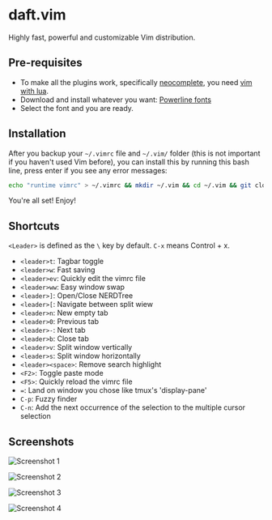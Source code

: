daft.vim
========
Highly fast, powerful and customizable Vim distribution.

## Pre-requisites

* To make all the plugins work, specifically [neocomplete](https://github.com/Shougo/neocomplete.vim), you need [vim with lua](https://github.com/Shougo/neocomplete.vim#requirements).
* Download and install whatever you want: [Powerline fonts](https://github.com/powerline/fonts)
* Select the font and you are ready.

## Installation

After you backup your `~/.vimrc` file and `~/.vim/` folder (this is not important if you haven't used Vim before), you can install this by running this bash line, press enter if you see any error messages:

```bash
echo "runtime vimrc" > ~/.vimrc && mkdir ~/.vim && cd ~/.vim && git clone https://github.com/ergenekonyigit/daft.vim.git . && git clone https://github.com/junegunn/vim-plug.git ~/.vim/bundle/vim-plug && vim +PlugInstall
```

You're all set! Enjoy!

## Shortcuts

`<Leader>` is defined as the `\` key by default. `C-x` means Control + x.

* `<leader>t`: Tagbar toggle
* `<leader>w`: Fast saving
* `<leader>ev`: Quickly edit the vimrc file
* `<leader>ww`: Easy window swap
* `<leader>]`: Open/Close NERDTree
* `<leader>[`: Navigate between split wiew
* `<leader>n`: New empty tab
* `<leader>0`: Previous tab 
* `<leader>-`: Next tab
* `<leader>b`: Close tab
* `<leader>v`: Split window vertically
* `<leader>s`: Split window horizontally
* `<leader><space>`: Remove search highlight
* `<F2>`: Toggle paste mode
* `<F5>`: Quickly reload the vimrc file
* `=`: Land on window you chose like tmux's 'display-pane'
* `C-p`: Fuzzy finder
* `C-n`: Add the next occurrence of the selection to the multiple cursor selection	

## Screenshots

![Screenshot 1](http://i.imgur.com/le3jNAl.png)

![Screenshot 2](http://i.imgur.com/6VJB7Du.png)

![Screenshot 3](http://i.imgur.com/QkRjTil.png)

![Screenshot 4](http://i.imgur.com/ox5WeBT.png)




